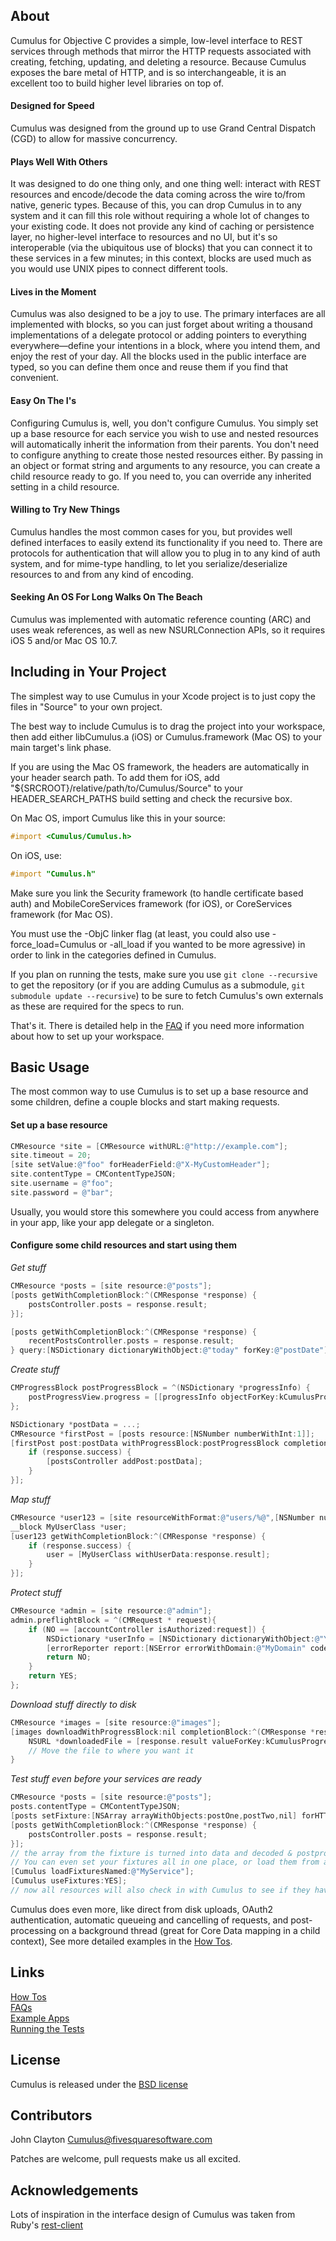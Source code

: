 [HOWTO]: https://github.com/FivesquareSoftware/Cumulus/blob/master/Docs/howto.md (Cumulus Programming Guide)
[FAQ]: https://github.com/FivesquareSoftware/Cumulus/blob/master/Docs/faq.md (FAQs)
[DEMO]: https://github.com/FivesquareSoftware/Cumulus/tree/master/Examples (See Example Apps)
[TESTS]: https://github.com/FivesquareSoftware/Cumulus/tree/master/Tests#readme (Running the Tests)

## About

Cumulus for Objective C provides a simple, low-level interface to REST services through methods that mirror the HTTP requests associated with creating, fetching, updating, and deleting a resource. Because Cumulus exposes the bare metal of HTTP, and is so interchangeable, it is an excellent too to build higher level libraries on top of.

#### Designed for Speed

Cumulus was designed from the ground up to use Grand Central Dispatch (CGD) to allow for massive concurrency. 

#### Plays Well With Others

It was designed to do one thing only, and one thing well: interact with REST resources and encode/decode the data coming across the wire to/from native, generic types. Because of this, you can drop Cumulus in to any system and it can fill this role without requiring a whole lot of changes to your existing code. It does not provide any kind of caching or persistence layer, no higher-level interface to resources and no UI, but it's so interoperable (via the ubiquitous use of blocks) that you can connect it to these services in a few minutes; in this context, blocks are used much as you would use UNIX pipes to connect different tools.

#### Lives in the Moment

Cumulus was also designed to be a joy to use. The primary interfaces are all implemented with blocks, so you can just forget about writing a thousand implementations of a delegate protocol or adding pointers to everything everywhere—define your intentions in a block, where you intend them, and enjoy the rest of your day. All the blocks used in the public interface are typed, so you can define them once and reuse them if you find that convenient.

#### Easy On The I's

Configuring Cumulus is, well, you don't configure Cumulus. You simply set up a base resource for each service you wish to use and nested resources will automatically inherit the information from their parents. You don't need to configure anything to create those nested resources either. By passing in an object or format string and arguments to any resource, you can create a child resource ready to go. If you need to, you can override any inherited setting in a child resource.

#### Willing to Try New Things

Cumulus handles the most common cases for you, but provides well defined interfaces to easily extend its functionality if you need to. There are protocols for authentication that will allow you to plug in to any kind of auth system, and for mime-type handling, to let you serialize/deserialize resources to and from any kind of encoding.

#### Seeking An OS For Long Walks On The Beach

Cumulus was implemented with automatic reference counting (ARC) and uses weak references, as well as new NSURLConnection APIs, so it requires iOS 5 and/or Mac OS 10.7.


## Including in Your Project

The simplest way to use Cumulus in your Xcode project is to just copy the files in "Source" to your own project.

The best way to include Cumulus is to drag the project into your workspace, then add either libCumulus.a (iOS) or Cumulus.framework (Mac OS) to your main target's link phase. 

If you are using the Mac OS framework, the headers are automatically in your header search path. To add them for iOS, add "${SRCROOT}/relative/path/to/Cumulus/Source" to your HEADER_SEARCH_PATHS build setting and check the recursive box.

On Mac OS, import Cumulus like this in your source:

```objective-c 
#import <Cumulus/Cumulus.h>
```

On iOS, use:

```objective-c 
#import "Cumulus.h"
```
Make sure you link the Security framework (to handle certificate based auth) and MobileCoreServices framework (for iOS), or CoreServices framework (for Mac OS).

You must use the -ObjC linker flag (at least, you could also use -force_load=Cumulus or -all_load if you wanted to be more agressive) in order to link in the categories defined in Cumulus.

If you plan on running the tests, make sure you use `git clone --recursive` to get the repository (or if you are adding Cumulus as a submodule, `git submodule update --recursive`) to be sure to fetch Cumulus's own externals as these are required for the specs to run.

That's it. There is detailed help in the [FAQ][] if you need more information about how to set up your workspace.



## Basic Usage

The most common way to use Cumulus is to set up a base resource and some children, define a couple blocks and start making requests. 

#### Set up a base resource

```objective-c 
CMResource *site = [CMResource withURL:@"http://example.com"];
site.timeout = 20;
[site setValue:@"foo" forHeaderField:@"X-MyCustomHeader"];
site.contentType = CMContentTypeJSON;
site.username = @"foo";
site.password = @"bar";
```
Usually, you would store this somewhere you could access from anywhere in your app, like your app delegate or a singleton.
	
#### Configure some child resources and start using them

_Get stuff_

```objective-c 	
CMResource *posts = [site resource:@"posts"];
[posts getWithCompletionBlock:^(CMResponse *response) {
	postsController.posts = response.result;
}];

[posts getWithCompletionBlock:^(CMResponse *response) {
	recentPostsController.posts = response.result;
} query:[NSDictionary dictionaryWithObject:@"today" forKey:@"postDate"]];
```

_Create stuff_

```objective-c 	
CMProgressBlock postProgressBlock = ^(NSDictionary *progressInfo) {
	postProgressView.progress = [[progressInfo objectForKey:kCumulusProgressInfoKeyProgress] floatValue];
};

NSDictionary *postData = ...;
CMResource *firstPost = [posts resource:[NSNumber numberWithInt:1]];
[firstPost post:postData withProgressBlock:postProgressBlock completionBlock:^(CMResponse *response) {
	if (response.success) {
		[postsController addPost:postData];
	}
}];
```

_Map stuff_

```objective-c 	
CMResource *user123 = [site resourceWithFormat:@"users/%@",[NSNumber numberWithInt:123]];
__block MyUserClass *user;
[user123 getWithCompletionBlock:^(CMResponse *response) {
	if (response.success) {
		user = [MyUserClass withUserData:response.result];
	}
}];
```

_Protect stuff_

```objective-c 	
CMResource *admin = [site resource:@"admin"];
admin.preflightBlock = ^(CMRequest * request){
	if (NO == [accountController isAuthorized:request]) {
		NSDictionary *userInfo = [NSDictionary dictionaryWithObject:@"You need to log in to see this" forKey:NSLocalizedDescriptionKey];
		[errorReporter report:[NSError errorWithDomain:@"MyDomain" code:-1 userInfo:userInfo]];
		return NO;
	}
	return YES;
};
```

_Download stuff directly to disk_

```objective-c 	
CMResource *images = [site resource:@"images"];
[images downloadWithProgressBlock:nil completionBlock:^(CMResponse *response) {
	NSURL *downloadedFile = [response.result valueForKey:kCumulusProgressInfoKeyTempFileURL];
	// Move the file to where you want it
}
```

_Test stuff even before your services are ready_

```objective-c 	
CMResource *posts = [site resource:@"posts"];
posts.contentType = CMContentTypeJSON;
[posts setFixture:[NSArray arrayWithObjects:postOne,postTwo,nil] forHTTPMethod:kCumulusHTTPMethodGET];
[posts getWithCompletionBlock:^(CMResponse *response) {
	postsController.posts = response.result;
}];
// the array from the fixture is turned into data and decoded & postprocessed normally into response.result
// You can even set your fixtures all in one place, or load them from a plist:
[Cumulus loadFixturesNamed:@"MyService"];
[Cumulus useFixtures:YES];
// now all resources will also check in with Cumulus to see if they have a fixture, yay!
```


Cumulus does even more, like direct from disk uploads, OAuth2 authentication, automatic queueing and cancelling of requests, and post-processing on a background thread (great for Core Data mapping in a child context), See more detailed examples in  the [How Tos][HOWTO].


## Links

[How Tos][HOWTO]  
[FAQs][FAQ]  
[Example Apps][DEMO]  
[Running the Tests][TESTS]  


## License

Cumulus is released under the [BSD license](http://opensource.org/licenses/BSD-3-Clause)


## Contributors

John Clayton <Cumulus@fivesquaresoftware.com>  

Patches are welcome, pull requests make us all excited.


## Acknowledgements

Lots of inspiration in the interface design of Cumulus was taken from Ruby's [rest-client](https://github.com/rest-client/rest-client/commits/master)

